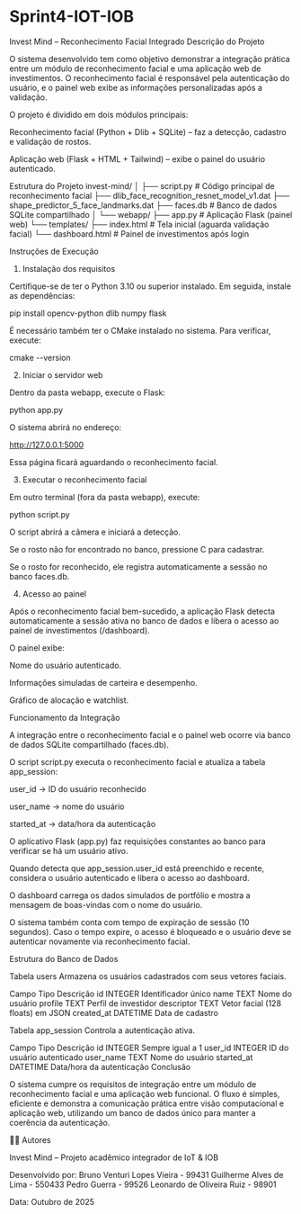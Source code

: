 # Sprint4-IOT-IOB

Invest Mind – Reconhecimento Facial Integrado
Descrição do Projeto

O sistema desenvolvido tem como objetivo demonstrar a integração prática entre um módulo de reconhecimento facial e uma aplicação web de investimentos.
O reconhecimento facial é responsável pela autenticação do usuário, e o painel web exibe as informações personalizadas após a validação.

O projeto é dividido em dois módulos principais:

Reconhecimento facial (Python + Dlib + SQLite) – faz a detecção, cadastro e validação de rostos.

Aplicação web (Flask + HTML + Tailwind) – exibe o painel do usuário autenticado.

Estrutura do Projeto
invest-mind/
│
├── script.py                         # Código principal de reconhecimento facial
├── dlib_face_recognition_resnet_model_v1.dat
├── shape_predictor_5_face_landmarks.dat
├── faces.db                          # Banco de dados SQLite compartilhado
│
└── webapp/
    ├── app.py                        # Aplicação Flask (painel web)
    └── templates/
        ├── index.html                # Tela inicial (aguarda validação facial)
        └── dashboard.html            # Painel de investimentos após login

Instruções de Execução
1. Instalação dos requisitos

Certifique-se de ter o Python 3.10 ou superior instalado.
Em seguida, instale as dependências:

pip install opencv-python dlib numpy flask


É necessário também ter o CMake instalado no sistema.
Para verificar, execute:

cmake --version

2. Iniciar o servidor web

Dentro da pasta webapp, execute o Flask:

python app.py


O sistema abrirá no endereço:

http://127.0.0.1:5000


Essa página ficará aguardando o reconhecimento facial.

3. Executar o reconhecimento facial

Em outro terminal (fora da pasta webapp), execute:

python script.py


O script abrirá a câmera e iniciará a detecção.

Se o rosto não for encontrado no banco, pressione C para cadastrar.

Se o rosto for reconhecido, ele registra automaticamente a sessão no banco faces.db.

4. Acesso ao painel

Após o reconhecimento facial bem-sucedido, a aplicação Flask detecta automaticamente a sessão ativa no banco de dados e libera o acesso ao painel de investimentos (/dashboard).

O painel exibe:

Nome do usuário autenticado.

Informações simuladas de carteira e desempenho.

Gráfico de alocação e watchlist.

Funcionamento da Integração

A integração entre o reconhecimento facial e o painel web ocorre via banco de dados SQLite compartilhado (faces.db).

O script script.py executa o reconhecimento facial e atualiza a tabela app_session:

user_id → ID do usuário reconhecido

user_name → nome do usuário

started_at → data/hora da autenticação

O aplicativo Flask (app.py) faz requisições constantes ao banco para verificar se há um usuário ativo.

Quando detecta que app_session.user_id está preenchido e recente, considera o usuário autenticado e libera o acesso ao dashboard.

O dashboard carrega os dados simulados de portfólio e mostra a mensagem de boas-vindas com o nome do usuário.

O sistema também conta com tempo de expiração de sessão (10 segundos).
Caso o tempo expire, o acesso é bloqueado e o usuário deve se autenticar novamente via reconhecimento facial.

Estrutura do Banco de Dados

Tabela users
Armazena os usuários cadastrados com seus vetores faciais.

Campo	Tipo	Descrição
id	INTEGER	Identificador único
name	TEXT	Nome do usuário
profile	TEXT	Perfil de investidor
descriptor	TEXT	Vetor facial (128 floats) em JSON
created_at	DATETIME	Data de cadastro

Tabela app_session
Controla a autenticação ativa.

Campo	Tipo	Descrição
id	INTEGER	Sempre igual a 1
user_id	INTEGER	ID do usuário autenticado
user_name	TEXT	Nome do usuário
started_at	DATETIME	Data/hora da autenticação
Conclusão

O sistema cumpre os requisitos de integração entre um módulo de reconhecimento facial e uma aplicação web funcional.
O fluxo é simples, eficiente e demonstra a comunicação prática entre visão computacional e aplicação web, utilizando um banco de dados único para manter a coerência da autenticação.
























🧑‍💻 Autores

Invest Mind – Projeto acadêmico integrador de IoT & IOB

Desenvolvido por: 
Bruno Venturi Lopes Vieira - 99431
Guilherme Alves de Lima - 550433
Pedro Guerra - 99526
Leonardo de Oliveira Ruiz - 98901

Data: Outubro de 2025
